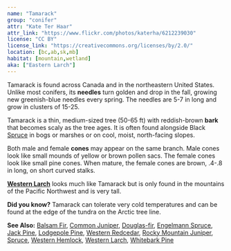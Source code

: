 ```yaml
---
name: "Tamarack"
group: "conifer"
attr: "Kate Ter Haar"
attr_link: "https://www.flickr.com/photos/katerha/6212239030"
license: "CC BY"
license_link: "https://creativecommons.org/licenses/by/2.0/"
location: [bc,ab,sk,mb]
habitat: [mountain,wetland]
aka: ["Eastern Larch"]
---
```

Tamarack is found across Canada and in the northeastern United States. Unlike most conifers, its **needles** turn golden and drop in the fall, growing new greenish-blue needles every spring. The needles are 5-7 in long and grow in clusters of 15-25.

Tamarack is a thin, medium-sized tree (50-65 ft) with reddish-brown **bark** that becomes scaly as the tree ages. It is often found alongside Black [Spruce](/trees/spruce) in bogs or marshes or on cool, moist, north-facing slopes.

Both male and female **cones** may appear on the same branch. Male cones look like small mounds of yellow or brown pollen sacs. The female cones look like small pine cones. When mature, the female cones are brown, .4-.8 in long, on short curved stalks.

**[Western Larch](/trees/westlarch)** looks much like Tamarack but is only found in the mountains of the Pacific Northwest and is very tall.

**Did you know?** Tamarack can tolerate very cold temperatures and can be found at the edge of the tundra on the Arctic tree line.

<!-- generated, do not edit -->
**See Also:**
[Balsam Fir](/trees/balfir),
[Common Juniper](/trees/comjun),
[Douglas-fir](/trees/doug),
[Engelmann Spruce](/trees/engel),
[Jack Pine](/trees/jack),
[Lodgepole Pine](/trees/lodge),
[Western Redcedar](/trees/redcd),
[Rocky Mountain Juniper](/trees/rockyjun),
[Spruce](/trees/spruce),
[Western Hemlock](/trees/westhem),
[Western Larch](/trees/westlarch),
[Whitebark Pine](/trees/whbark)
